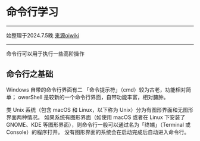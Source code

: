 # 命令行学习

***

始整理于2024.7.5晚
[来源oiwiki](https://oi-wiki.org/tools/cmd/#%E8%AF%AD%E6%B3%95%E5%92%8C%E5%B8%B8%E7%94%A8%E5%91%BD%E4%BB%A41)

***

命令行可以用于执行一些高阶操作

## 命令行之基础

Windows 自带的命令行界面有二
「命令提示符」（cmd）较为古老，功能相对简单；
owerShell 是较新的一个命令行界面，自带功能丰富，相对臃肿。

类 Unix 系统（包含 macOS 和 Linux，以下称为 Unix）分为有图形界面和无图形界面两种情况。
如果系统有图形界面（如使用 macOS 或者在 Linux 下安装了 GNOME、KDE 等图形界面），则命令行一般可以通过名为「终端」（Terminal 或 Console）的程序打开。
没有图形界面的系统会在启动完成后自动进入命令行。
